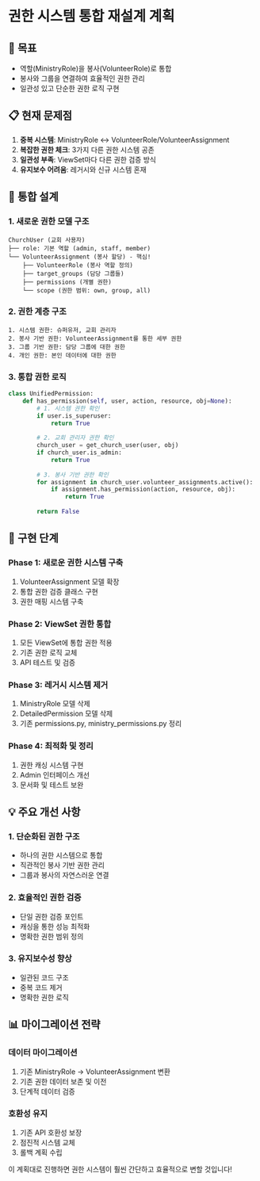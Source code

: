 # 권한 시스템 통합 재설계 계획

## 🎯 목표
- 역할(MinistryRole)을 봉사(VolunteerRole)로 통합
- 봉사와 그룹을 연결하여 효율적인 권한 관리
- 일관성 있고 단순한 권한 로직 구현

## 📋 현재 문제점
1. **중복 시스템**: MinistryRole ↔ VolunteerRole/VolunteerAssignment
2. **복잡한 권한 체크**: 3가지 다른 권한 시스템 공존
3. **일관성 부족**: ViewSet마다 다른 권한 검증 방식
4. **유지보수 어려움**: 레거시와 신규 시스템 혼재

## 🔄 통합 설계

### 1. 새로운 권한 모델 구조

```
ChurchUser (교회 사용자)
├── role: 기본 역할 (admin, staff, member)
└── VolunteerAssignment (봉사 할당) - 핵심!
    ├── VolunteerRole (봉사 역할 정의)
    ├── target_groups (담당 그룹들)
    ├── permissions (개별 권한)
    └── scope (권한 범위: own, group, all)
```

### 2. 권한 계층 구조

```
1. 시스템 권한: 슈퍼유저, 교회 관리자
2. 봉사 기반 권한: VolunteerAssignment를 통한 세부 권한
3. 그룹 기반 권한: 담당 그룹에 대한 권한
4. 개인 권한: 본인 데이터에 대한 권한
```

### 3. 통합 권한 로직

```python
class UnifiedPermission:
    def has_permission(self, user, action, resource, obj=None):
        # 1. 시스템 권한 확인
        if user.is_superuser:
            return True
            
        # 2. 교회 관리자 권한 확인
        church_user = get_church_user(user, obj)
        if church_user.is_admin:
            return True
            
        # 3. 봉사 기반 권한 확인
        for assignment in church_user.volunteer_assignments.active():
            if assignment.has_permission(action, resource, obj):
                return True
                
        return False
```

## 🚀 구현 단계

### Phase 1: 새로운 권한 시스템 구축
1. VolunteerAssignment 모델 확장
2. 통합 권한 검증 클래스 구현
3. 권한 매핑 시스템 구축

### Phase 2: ViewSet 권한 통합
1. 모든 ViewSet에 통합 권한 적용
2. 기존 권한 로직 교체
3. API 테스트 및 검증

### Phase 3: 레거시 시스템 제거
1. MinistryRole 모델 삭제
2. DetailedPermission 모델 삭제  
3. 기존 permissions.py, ministry_permissions.py 정리

### Phase 4: 최적화 및 정리
1. 권한 캐싱 시스템 구현
2. Admin 인터페이스 개선
3. 문서화 및 테스트 보완

## 💡 주요 개선 사항

### 1. 단순화된 권한 구조
- 하나의 권한 시스템으로 통합
- 직관적인 봉사 기반 권한 관리
- 그룹과 봉사의 자연스러운 연결

### 2. 효율적인 권한 검증
- 단일 권한 검증 포인트
- 캐싱을 통한 성능 최적화
- 명확한 권한 범위 정의

### 3. 유지보수성 향상
- 일관된 코드 구조
- 중복 코드 제거
- 명확한 권한 로직

## 📊 마이그레이션 전략

### 데이터 마이그레이션
1. 기존 MinistryRole → VolunteerAssignment 변환
2. 기존 권한 데이터 보존 및 이전
3. 단계적 데이터 검증

### 호환성 유지
1. 기존 API 호환성 보장
2. 점진적 시스템 교체
3. 롤백 계획 수립

이 계획대로 진행하면 권한 시스템이 훨씬 간단하고 효율적으로 변할 것입니다!
